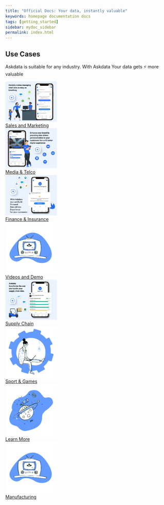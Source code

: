 ```yaml
---
title: "Official Docs: Your data, instantly valuable"
keywords: homepage documentation docs
tags: [getting_started]
sidebar: mydoc_sidebar
permalink: index.html
---
```


## Use Cases

Askdata is suitable for any industry. With Askdata Your data gets ⚡ more valuable


<div class="row">
	<div class="col-md-3 col-sm-6">
             <div class="panel panel-default text-center">
                 <div class="panel-heading">
                     <a href="/use-cases/sales-and-marketing"> <img src="/media/use-cases/sales-and-marketing.png" style="object-fit: cover;heigth:160px;width:160px"></a>
                 </div>
                 <div class="panel-body">
                     <a href="/use-cases/sales-and-marketing" class="btn btn-primary">Sales and Marketing</a>
                 </div>
             </div>
         </div>
	<div class="col-md-3 col-sm-6">
             <div class="panel panel-default text-center">
                 <div class="panel-heading">
                     <a href="/use-cases/media-and-telco"> <img src="/media/use-cases/media-and-telco.png" style="object-fit: cover;heigth:160px;width:160px"></a>
                 </div>
                 <div class="panel-body">
                     <a href="/use-cases/media-and-telco" class="btn btn-secondary">Media & Telco</a>
                 </div>
             </div>
         </div>
	<div class="col-md-3 col-sm-6">
             <div class="panel panel-default text-center">
                 <div class="panel-heading">
                     <a href="/use-cases/finech"> <img src="/media/use-cases/finance-and-insurance.png" style="object-fit: cover;heigth:160px;width:160px"></a>
                 </div>
                 <div class="panel-body">
                     <a href="/use-cases/finech" class="btn btn-secondary">Finance & Insurance</a>
                 </div>
             </div>
         </div>
	<div class="col-md-3 col-sm-6">
             <div class="panel panel-default text-center">
                 <div class="panel-heading">
                     <a href="/docs/video-and-demos"> <img src="/media/images/illustrations/guides/video.png" style="object-fit: cover;heigth:160px;width:160px"></a>
                 </div>
                 <div class="panel-body">
                     <a href="/use-cases/healthcare" class="btn btn-secondary">Videos and Demo</a>
                 </div>
             </div>
         </div>
</div>
<div class="row">
    <div class="col-md-3 col-sm-6">
             <div class="panel panel-default text-center">
                 <div class="panel-heading">
                     <a href="/use-cases/supply-chain"> <img src="/media/use-cases/supply-chain.png" style="object-fit: cover;heigth:160px;width:160px"></a>
                 </div>
                 <div class="panel-body">
                     <a href="/use-cases/supply-chain" class="btn btn-secondary">Supply Chain</a>
                 </div>
             </div>
         </div>
    <div class="col-md-3 col-sm-6">
             <div class="panel panel-default text-center">
                 <div class="panel-heading">
                     <a href="/use-cases/manufacturing"> <img src="/media/images/illustrations/guides/Admin.png" style="object-fit: cover;heigth:160px;width:160px"></a>
                 </div>
                 <div class="panel-body">
                     <a href="/use-cases/manufacturing" class="btn btn-secondary">Sport & Games</a>
                 </div>
             </div>
         </div>
    <div class="col-md-3 col-sm-6">
             <div class="panel panel-default text-center">
                 <div class="panel-heading">
                     <a href="/use-cases/technology"> <img src="/media/images/illustrations/guides/API.png" style="object-fit: cover;heigth:160px;width:160px"></a>
                 </div>
                 <div class="panel-body">
                     <a href="/use-cases/technology" class="btn btn-secondary">Learn More</a>
                 </div>
             </div>
         </div>
    <div class="col-md-3 col-sm-6">
             <div class="panel panel-default text-center">
                 <div class="panel-heading">
                     <a href="/docs/video-and-demos"> <img src="/media/images/illustrations/guides/video.png" style="object-fit: cover;heigth:160px;width:160px"></a>
                 </div>
                 <div class="panel-body">
                     <a href="/use-cases/manufacturing" class="btn btn-primary">Manufacturing</a>
                 </div>
             </div>
         </div>
</div>

